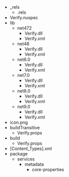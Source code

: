 ﻿* _rels
  * .rels
* Verify.nuspec
* lib
  * net472
    * Verify.dll
    * Verify.xml
  * net48
    * Verify.dll
    * Verify.xml
  * net6.0
    * Verify.dll
    * Verify.xml
  * net7.0
    * Verify.dll
    * Verify.xml
  * net8.0
    * Verify.dll
    * Verify.xml
  * net9.0
    * Verify.dll
    * Verify.xml
* icon.png
* buildTransitive
  * Verify.props
* build
  * Verify.props
* [Content_Types].xml
* package
  * services
    * metadata
      * core-properties
